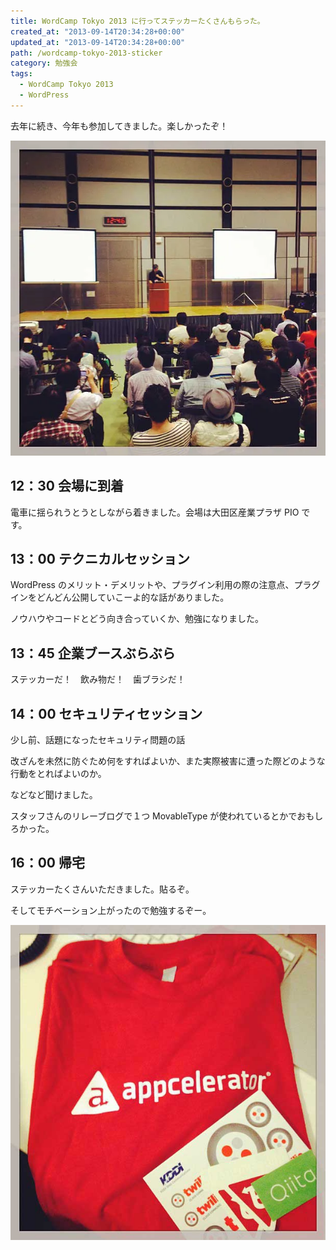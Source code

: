 ```yaml
---
title: WordCamp Tokyo 2013 に行ってステッカーたくさんもらった。
created_at: "2013-09-14T20:34:28+00:00"
updated_at: "2013-09-14T20:34:28+00:00"
path: /wordcamp-tokyo-2013-sticker
category: 勉強会
tags:
  - WordCamp Tokyo 2013
  - WordPress
---
```


去年に続き、今年も参加してきました。楽しかったぞ！

![](./002.webp)

## 12：30 会場に到着

電車に揺られうとうとしながら着きました。会場は大田区産業プラザ PIO です。

<!--more-->

## 13：00 テクニカルセッション

WordPress のメリット・デメリットや、プラグイン利用の際の注意点、プラグインをどんどん公開していこーよ的な話がありました。

ノウハウやコードとどう向き合っていくか、勉強になりました。

## 13：45 企業ブースぶらぶら

ステッカーだ！　飲み物だ！　歯ブラシだ！

## 14：00 セキュリティセッション

少し前、話題になったセキュリティ問題の話

改ざんを未然に防ぐため何をすればよいか、また実際被害に遭った際どのような行動をとればよいのか。

などなど聞けました。

スタッフさんのリレーブログで１つ MovableType が使われているとかでおもしろかった。

## 16：00 帰宅

ステッカーたくさんいただきました。貼るぞ。

そしてモチベーション上がったので勉強するぞー。

<img src="./001.jpg" />
